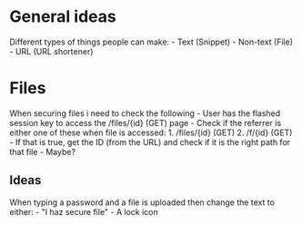 # General ideas
Different types of things people can make:
	- Text (Snippet)
	- Non-text (File)
	- URL (URL shortener)

# Files
When securing files i need to check the following
	- User has the flashed session key to access the /files/{id} (GET) page
	- Check if the referrer is either one of these when file is accessed:
		1. /files/{id} (GET)
		2. /f/{id} (GET)
	- If that is true, get the ID (from the URL) and check if it is the right path for that file
		- Maybe?

## Ideas
When typing a password and a file is uploaded then change the text to either:
	- "I haz secure file"
	- A lock icon

